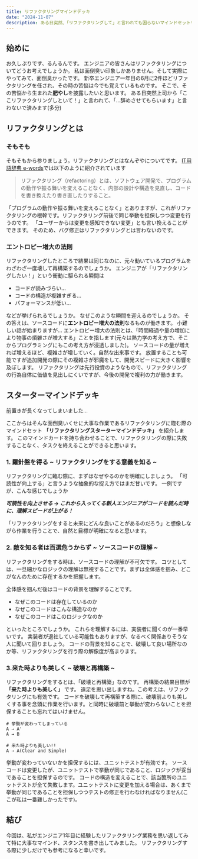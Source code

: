 ```yaml
---
title: リファクタリングマインドデッキ
date: "2024-11-07"
description: ある日突然、「リファクタリングして」と言われても困らないマインドセットをご紹介
---
```



## 始めに
お久しぶりです、るんるんです。
エンジニアの皆さんはリファクタリングについてどうお考えでしょうか。
私は面倒臭い印象しかありません。そして実際にやってみて、面倒臭かったです。
新卒エンジニア一年目の6月に2件ほどリファクタリングを任され、その時の苦悩は今でも覚えているものです。
そこで、その苦悩から生まれた**肥やし**を披露したいと思います。
ある日突然上司から「ここリファクタリングしといて！」と言われて、「...辞めさせてもらいます」と言わないで済みます(多分)

## リファクタリングとは
### そもそも
そもそもから参りましょう。リファクタリングとはなんぞやについてです。
[IT用語辞典 e-words](https://e-words.jp/w/%E3%83%AA%E3%83%95%E3%82%A1%E3%82%AF%E3%82%BF%E3%83%AA%E3%83%B3%E3%82%B0.html)では以下のように紹介されています
> リファクタリング（refactoring）とは、ソフトウェア開発で、プログラムの動作や振る舞いを変えることなく、内部の設計や構造を見直し、コードを書き換えたり書き直したりすること。

「プログラムの動作や振る舞いを変えることなく」とありますが、これがリファクタリングの根幹です。リファクタリング前後で同じ挙動を担保しつつ変更を行うのです。
「ユーザーからは変更を感知できない変更」とも言い換えることができます。
そのため、バグ修正はリファクタリングとは言わないのです。

### エントロピー増大の法則
リファクタリングしたところで結果は同じなのに、元々動いているプログラムをわざわざ一度壊して再構築するのでしょうか。
エンジニアが「リファクタリングしたい！」という衝動に駆られる瞬間は
- コードが読みづらい...
- コードの構造が複雑すぎる...
- パフォーマンスが低い...

などが挙げられるでしょうか。
なぜこのような瞬間を迎えるのでしょうか。
その答えは、ソースコードに**エントロピー増大の法則**なるものが働きます。
小難しい話が始まりますが...
エントロピー増大の法則とは、「時間経過や量の増加により物事の煩雑さが増大する」ことを指します(元々は熱力学の考え方で、そこからプログラミングにもこの考え方が浸透しました)。
ソースコードの量が増えれば増えるほど、複雑さが増していく。自然な出来事です。
放置することも可能ですが追加開発の際にその複雑さが邪魔をして、開発スピードに大きく影響を及ぼします。
リファクタリングは先行投資のようなもので、リファクタリングの行為自体に価値を見出しにくいですが、今後の開発で複利の力が働きます。

## スターターマインドデッキ
前置きが長くなってしまいました...

ここからはそんな面倒臭いくせに大事な作業であるリファクタリングに臨む際のマインドセット **「リファクタリングスターターマインドデッキ」** を紹介します。
このマインドカードを持ち合わせることで、リファクタリングの際に失敗することなく、タスクを終えることができると思います。

### 1. 羅針盤を得る  ~ リファクタリングをする意義を知る ~
リファクタリングに臨む際に、まずはなぜやるのかを明確にしましょう。
「可読性が向上する」と言うような抽象的な捉え方ではまだ甘いです。
一例ですが、こんな感じでしょうか

***可読性を向上させる → これから入ってくる新人エンジニアがコードを読んだ時に、理解スピードが上がる！***

「リファクタリングをすると未来にどんな良いことがあるのだろう」と想像しながら作業を行うことで、自然と目標が明確になると思います。

### 2. 敵を知る者は百選危うからず  ~ ソースコードの理解 ~

リファクタリングをする時は、ソースコードの理解が不可欠です。
コツとしては、一旦細かなロジックの理解は無視することです。まずは全体感を掴み、どこがなんのために存在するかを把握します。

全体感を掴んだ後はコードの背景を理解することです。

- なぜこのコードは存在しているのか
- なぜこのコードはこんな構造なのか
- なぜこのコードはこのロジックなのか

といったところでしょうか。
これらを理解するには、実装者に聞くのが一番早いです。
実装者が退社している可能性もありますが、なるべく関係ありそうな人に聞いて回りましょう。
コードの背景を知ることで、破壊して良い場所なのか等、リファクタリングを行う際の解像度が高まります。

### 3.来た時よりも美しく ~ 破壊と再構築 ~

リファクタリングをするとは、「破壊と再構築」なのです。
再構築の結果目標が **「来た時よりも美しく」** です。
遠足を思い出しますね。この考えは、リファクタリングにも有効です。
コードを破壊して再構築する際に、破壊前よりも美しくする事を念頭に作業を行います。と同時に破壊前と挙動が変わらないことを担保することも忘れてはいけません。

```
# 挙動が変わってしまっている
A → A'
A → B

# 来た時よりも美しい!!
A → A(Clear and Simple)
```

挙動が変わっていないかを担保するには、ユニットテストが有効です。
ソースコードは変更したが、ユニットテストで挙動が同じであること、ロジックが妥当であることを担保するのです。
コードの構造を変えることで、該当箇所のユニットテストが全て失敗します。ユニットテストに変更を加える場合は、あくまで挙動が同じであることを担保しつつテストの修正を行わなければなりません(ここが私は一番難しかったです)。

## 結び
今回は、私がエンジニア1年目に経験したリファクタリング業務を思い返してみて特に大事なマインド、スタンスを書き出してみました。
リファクタリングする際に少しだけでも参考になると幸いです。
